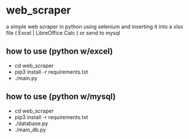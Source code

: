 # web_scraper
a simple web scraper in python using selenium and inserting it into a xlsx file ( Excel | LibreOffice Calc ) or send to mysql

## how to use (python w/excel)
* cd web_scraper
* pip3 install -r requirements.txt
* ./main.py

## how to use (python w/mysql)
* cd web_scraper
* pip3 install -r requirements.txt
* ./database.py
* ./main_db.py